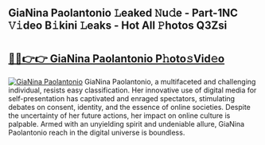 ## GiaNina Paolantonio 𝙻eaked 𝙽u𝚍e - Part-1NC 𝚅𝚒deo B𝚒kini 𝙻eaks - Hot All 𝙿hotos Q3Zsi

# <h2><a href="http://ld439ga.urlbe.top/?page=GiaNina+Paolantonio">🔗🔗👉👉 GiaNina Paolantonio P𝚑oto𝚜Vid𝚎o</a></h2>

[![GiaNina Paolantonio](https://i.imgur.com/eBuTRDB.gif)](http://ld439ga.urlbe.top/?page=GiaNina+Paolantonio)
GiaNina Paolantonio, a multifaceted and challenging individual, resists easy classification. Her innovative use of digital media for self-presentation has captivated and enraged spectators, stimulating debates on consent, identity, and the essence of online societies. Despite the uncertainty of her future actions, her impact on online culture is palpable. Armed with an unyielding spirit and undeniable allure, GiaNina Paolantonio reach in the digital universe is boundless.
